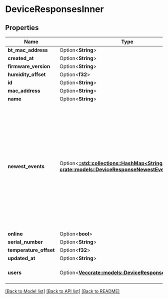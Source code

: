 # DeviceResponsesInner

## Properties

Name | Type | Description | Notes
------------ | ------------- | ------------- | -------------
**bt_mac_address** | Option<**String**> |  | [optional]
**created_at** | Option<**String**> |  | [optional]
**firmware_version** | Option<**String**> |  | [optional]
**humidity_offset** | Option<**f32**> |  | [optional]
**id** | Option<**String**> |  | [optional]
**mac_address** | Option<**String**> |  | [optional]
**name** | Option<**String**> |  | [optional]
**newest_events** | Option<[**::std::collections::HashMap<String, crate::models::DeviceResponseNewestEventsValue>**](DeviceResponse_newest_events_value.md)> | The SensorValue key means 'te' = temperature, 'hu' = humidity, 'il' = illumination, 'mo' = movement. The val of 'mo' is always 1 and when movement event is captured created_at is updated. | [optional]
**online** | Option<**bool**> |  | [optional]
**serial_number** | Option<**String**> |  | [optional]
**temperature_offset** | Option<**f32**> |  | [optional]
**updated_at** | Option<**String**> |  | [optional]
**users** | Option<[**Vec<crate::models::DeviceResponseUsersInner>**](DeviceResponse_users_inner.md)> | Deprecated. Do not use in new code. | [optional]

[[Back to Model list]](../README.md#documentation-for-models) [[Back to API list]](../README.md#documentation-for-api-endpoints) [[Back to README]](../README.md)


